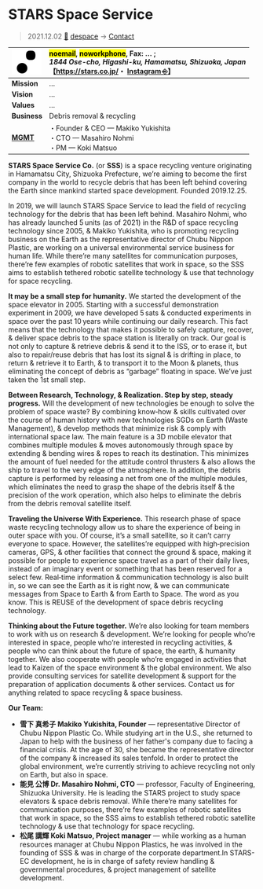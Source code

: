 # STARS Space Service
> 2021.12.02 [🚀](../../index/index.md) [despace](../index.md) → [Contact](../contact.md)

|[![](../f/contact/s/stars_ss_logo1_thumb.png)](../f/contact/s/stars_ss_logo1.png)|<mark>noemail</mark>, <mark>noworkphone</mark>, Fax: … ;<br> *1844 Ose-cho, Higashi-ku, Hamamatsu, Shizuoka, Japan*<br> 【<https://stars.co.jp/>・ [Instagram ⎆](https://www.instagram.com/stars.space.service/)】|
|:--|:--|
|**Mission**|…|
|**Vision**|…|
|**Values**|…|
|**Business**|Debris removal & recycling|
|**[MGMT](../mgmt.md)**|・Founder & CEO — Makiko Yukishita<br> ・CTO — Masahiro Nohmi<br> ・PM — Koki Matsuo|

**STARS Space Service Co.** (or **SSS**) is a space recycling venture originating in Hamamatsu City, Shizuoka Prefecture, we’re aiming to become the first company in the world to recycle debris that has been left behind covering the Earth since mankind started space development. Founded 2019.12.25.

In 2019, we will launch STARS Space Service to lead the field of recycling technology for the debris that has been left behind. Masahiro Nohmi, who has already launched 5 units (as of 2021) in the R&D of space recycling technology since 2005, & Makiko Yukishita, who is promoting recycling business on the Earth as the representative director of Chubu Nippon Plastic, are working on a universal environmental service business for human life. While there’re many satellites for communication purposes, there’re few examples of robotic satellites that work in space, so the SSS aims to establish tethered robotic satellite technology & use that technology for space recycling.

**It may be a small step for humanity.** We started the development of the space elevator in 2005. Starting with a successful demonstration experiment in 2009, we have developed 5 sats & conducted experiments in space over the past 10 years while continuing our daily research. This fact means that the technology that makes it possible to safely capture, recover, & deliver space debris to the space station is literally on track. Our goal is not only to capture & retrieve debris & send it to the ISS, or to erase it, but also to repair/reuse debris that has lost its signal & is drifting in place, to return & retrieve it to Earth, & to transport it to the Moon & planets, thus eliminating the concept of debris as “garbage” floating in space. We’ve just taken the 1st small step.

**Between Research, Technology, & Realization. Step by step, steady progress.** Will the development of new technologies be enough to solve the problem of space waste? By combining know‑how & skills cultivated over the course of human history with new technologies SGDs on Earth (Waste Management), & develop methods that minimize risk & comply with international space law. The main feature is a 3D mobile elevator that combines multiple modules & moves autonomously through space by extending & bending wires & ropes to reach its destination. This minimizes the amount of fuel needed for the attitude control thrusters & also allows the ship to travel to the very edge of the atmosphere. In addition, the debris capture is performed by releasing a net from one of the multiple modules, which eliminates the need to grasp the shape of the debris itself & the precision of the work operation, which also helps to eliminate the debris from the debris removal satellite itself.

**Traveling the Universe With Experience.** This research phase of space waste recycling technology allow us to share the experience of being in outer space with you. Of course, it’s a small satellite, so it can’t carry everyone to space. However, the satellites’re equipped with high‑precision cameras, GPS, & other facilities that connect the ground & space, making it possible for people to experience space travel as a part of their daily lives, instead of an imaginary event or something that has been reserved for a select few. Real‑time information & communication technology is also built in, so we can see the Earth as it is right now, & we can communicate messages from Space to Earth & from Earth to Space. The word as you know. This is REUSE of the development of space debris recycling technology.

**Thinking about the Future together.** We’re also looking for team members to work with us on research & development. We’re looking for people who’re interested in space, people who’re interested in recycling activities, & people who can think about the future of space, the earth, & humanity together. We also cooperate with people who’re engaged in activities that lead to Kaizen of the space environment & the global environment. We also provide consulting services for satellite development & support for the preparation of application documents & other services. Contact us for anything related to space recycling & space business.

<p style="page-break-after:always"> </p>

**Our Team:**

   - **雪下 真希子 Makiko Yukishita, Founder** — representative Director of Chubu Nippon Plastic Co. While studying art in the U.S., she returned to Japan to help with the business of her father's company due to facing a financial crisis. At the age of 30, she became the representative director of the company & increased its sales tenfold. In order to protect the global environment, we’re currently striving to achieve recycling not only on Earth, but also in space.
   - **能見 公博 Dr. Masahiro Nohmi, CTO** — professor, Faculty of Engineering, Shizuoka University. He is leading the STARS project to study space elevators & space debris removal. While there’re many satellites for communication purposes, there’re few examples of robotic satellites that work in space, so the SSS aims to establish tethered robotic satellite technology & use that technology for space recycling.
   - **松尾 講輝 Koki Matsuo, Project manager** — while working as a human resources manager at Chubu Nippon Plastics, he was involved in the founding of SSS & was in charge of the corporate department.In STARS-EC development, he is in charge of safety review handling & governmental procedures, & project management of satellite development.
